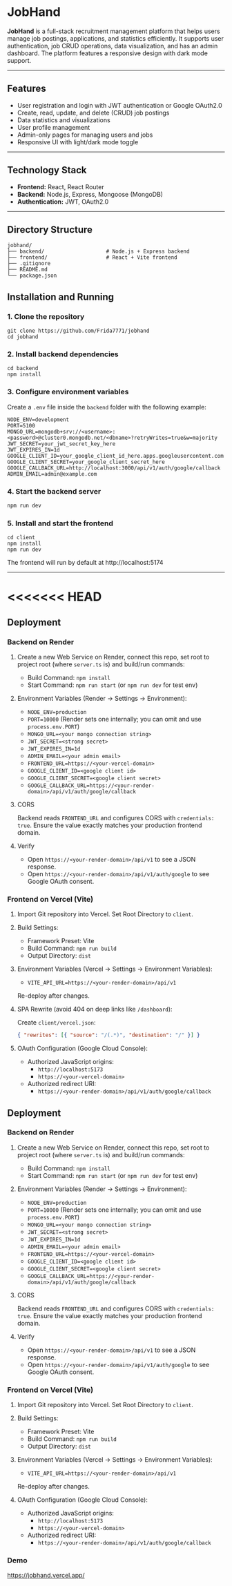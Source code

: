 # JobHand

**JobHand** is a full-stack recruitment management platform that helps users manage job postings, applications, and statistics efficiently. It supports user authentication, job CRUD operations, data visualization, and has an admin dashboard. The platform features a responsive design with dark mode support.

---

## Features

- User registration and login with JWT authentication or Google OAuth2.0
- Create, read, update, and delete (CRUD) job postings  
- Data statistics and visualizations  
- User profile management  
- Admin-only pages for managing users and jobs  
- Responsive UI with light/dark mode toggle  

---

## Technology Stack

- **Frontend:** React, React Router
- **Backend:** Node.js, Express, Mongoose (MongoDB)  
- **Authentication:** JWT, OAuth2.0 


---

## Directory Structure

```plaintext
jobhand/
├── backend/                    # Node.js + Express backend
├── frontend/                   # React + Vite frontend
├── .gitignore
├── README.md
└── package.json

```
## Installation and Running

### 1. Clone the repository

```
git clone https://github.com/Frida7771/jobhand
cd jobhand
```
### 2. Install backend dependencies

```
cd backend
npm install
```

### 3. Configure environment variables

Create a `.env` file inside the `backend` folder with the following example:

```env
NODE_ENV=development
PORT=5100
MONGO_URL=mongodb+srv://<username>:<password>@cluster0.mongodb.net/<dbname>?retryWrites=true&w=majority
JWT_SECRET=your_jwt_secret_key_here
JWT_EXPIRES_IN=1d
GOOGLE_CLIENT_ID=your_google_client_id_here.apps.googleusercontent.com
GOOGLE_CLIENT_SECRET=your_google_client_secret_here
GOOGLE_CALLBACK_URL=http://localhost:3000/api/v1/auth/google/callback
ADMIN_EMAIL=admin@example.com

```

### 4. Start the backend server

```bash
npm run dev
```
### 5. Install and start the frontend

```
cd client
npm install
npm run dev
```

The frontend will run by default at http://localhost:5174

---
<<<<<<< HEAD
=======

## Deployment

### Backend on Render

1. Create a new Web Service on Render, connect this repo, set root to project root (where `server.ts` is) and build/run commands:

   - Build Command: `npm install`
   - Start Command: `npm run start` (or `npm run dev` for test env)

2. Environment Variables (Render → Settings → Environment):

   - `NODE_ENV=production`
   - `PORT=10000` (Render sets one internally; you can omit and use `process.env.PORT`)
   - `MONGO_URL=<your mongo connection string>`
   - `JWT_SECRET=<strong secret>`
   - `JWT_EXPIRES_IN=1d`
   - `ADMIN_EMAIL=<your admin email>`
   - `FRONTEND_URL=https://<your-vercel-domain>`
   - `GOOGLE_CLIENT_ID=<google client id>`
   - `GOOGLE_CLIENT_SECRET=<google client secret>`
   - `GOOGLE_CALLBACK_URL=https://<your-render-domain>/api/v1/auth/google/callback`

3. CORS

   Backend reads `FRONTEND_URL` and configures CORS with `credentials: true`. Ensure the value exactly matches your production frontend domain.

4. Verify

   - Open `https://<your-render-domain>/api/v1` to see a JSON response.
   - Open `https://<your-render-domain>/api/v1/auth/google` to see Google OAuth consent.

### Frontend on Vercel (Vite)

1. Import Git repository into Vercel. Set Root Directory to `client`.

2. Build Settings:

   - Framework Preset: Vite
   - Build Command: `npm run build`
   - Output Directory: `dist`

3. Environment Variables (Vercel → Settings → Environment Variables):

   - `VITE_API_URL=https://<your-render-domain>/api/v1`

   Re-deploy after changes.

4. SPA Rewrite (avoid 404 on deep links like `/dashboard`):

   Create `client/vercel.json`:

   ```json
   { "rewrites": [{ "source": "/(.*)", "destination": "/" }] }
   ```

5. OAuth Configuration (Google Cloud Console):

   - Authorized JavaScript origins:
     - `http://localhost:5173`
     - `https://<your-vercel-domain>`
   - Authorized redirect URI:
     - `https://<your-render-domain>/api/v1/auth/google/callback`


## Deployment

### Backend on Render

1. Create a new Web Service on Render, connect this repo, set root to project root (where `server.ts` is) and build/run commands:

   - Build Command: `npm install`
   - Start Command: `npm run start` (or `npm run dev` for test env)

2. Environment Variables (Render → Settings → Environment):

   - `NODE_ENV=production`
   - `PORT=10000` (Render sets one internally; you can omit and use `process.env.PORT`)
   - `MONGO_URL=<your mongo connection string>`
   - `JWT_SECRET=<strong secret>`
   - `JWT_EXPIRES_IN=1d`
   - `ADMIN_EMAIL=<your admin email>`
   - `FRONTEND_URL=https://<your-vercel-domain>`
   - `GOOGLE_CLIENT_ID=<google client id>`
   - `GOOGLE_CLIENT_SECRET=<google client secret>`
   - `GOOGLE_CALLBACK_URL=https://<your-render-domain>/api/v1/auth/google/callback`

3. CORS

   Backend reads `FRONTEND_URL` and configures CORS with `credentials: true`. Ensure the value exactly matches your production frontend domain.

4. Verify

   - Open `https://<your-render-domain>/api/v1` to see a JSON response.
   - Open `https://<your-render-domain>/api/v1/auth/google` to see Google OAuth consent.

### Frontend on Vercel (Vite)

1. Import Git repository into Vercel. Set Root Directory to `client`.

2. Build Settings:

   - Framework Preset: Vite
   - Build Command: `npm run build`
   - Output Directory: `dist`

3. Environment Variables (Vercel → Settings → Environment Variables):

   - `VITE_API_URL=https://<your-render-domain>/api/v1`

   Re-deploy after changes.

4. OAuth Configuration (Google Cloud Console):

   - Authorized JavaScript origins:
     - `http://localhost:5173`
     - `https://<your-vercel-domain>`
   - Authorized redirect URI:
     - `https://<your-render-domain>/api/v1/auth/google/callback`

### Demo
https://jobhand.vercel.app/

